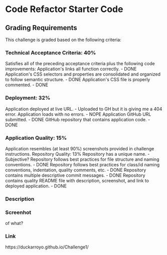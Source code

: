 # Code Refactor Starter Code
<h2>Grading Requirements</h2>
This challenge is graded based on the following criteria:

<h3>Technical Acceptance Criteria: 40%</h3>
Satisfies all of the preceding acceptance criteria plus the following code improvements:
Application's links all function correctly. - DONE
Application's CSS selectors and properties are consolidated and organized to follow semantic structure. - DONE
Application's CSS file is properly commented. - DONE

<h3>Deployment: 32%</h3>
Application deployed at live URL. - Uploaded to GH but it is giving me a 404 error.
Application loads with no errors. - NOPE
Application GitHub URL submitted. - DONE
GitHub repository that contains application code. - DONE

<h3>Application Quality: 15%</h3>
Application resembles (at least 90%) screenshots provided in challenge instructions.
Repository Quality: 13%
Repository has a unique name. - Subjective?
Repository follows best practices for file structure and naming conventions. - DONE
Repository follows best practices for class/id naming conventions, indentation, quality comments, etc. - DONE
Repository contains multiple descriptive commit messages. - DONE
Repository contains quality README file with description, screenshot, and link to deployed application. - DONE

<h3> Description</h3>
<h3> Screenhot</h3> of what?
<h3> Link</h3>
https://duckarroyo.github.io/Challenge1/
